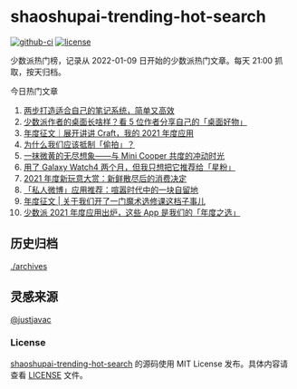
# shaoshupai-trending-hot-search

[![github-ci](https://github.com/hua1995116/shaoshupai-trending-hot-search/actions/workflows/ci.yml/badge.svg?branch=master&event=push)](https://github.com/hua1995116/shaoshupai-trending-hot-search/actions/workflows/ci.yml)
[![license](https://img.shields.io/github/license/hua1995116/shaoshupai-trending-hot-search)](https://github.com/hua1995116/shaoshupai-trending-hot-search/blob/master/LICENSE)

少数派热门榜，记录从 2022-01-09 日开始的少数派热门文章。每天 21:00 抓取，按天归档。


今日热门文章

<!-- BEGIN -->
<!-- 最后更新时间 Mon Jan 17 2022 14:24:23 GMT+0800 (China Standard Time) -->
1. [两步打造适合自己的笔记系统，简单又高效](https://sspai.com/post/70841)
2. [少数派作者的桌面长啥样？看 5 位作者分享自己的「桌面好物」](https://sspai.com/post/70809)
3. [年度征文｜展开讲讲 Craft，我的 2021 年度应用](https://sspai.com/post/70778)
4. [为什么我们应该抵制「偷拍」？](https://sspai.com/post/70755)
5. [一抹微黄的无尽想象——与 Mini Cooper 共度的冲动时光](https://sspai.com/post/65185)
6. [用了 Galaxy Watch4 两个月，但我只想把它推荐给「星粉」](https://sspai.com/post/70741)
7. [2021 年度新玩意大赏：新鲜散尽后的消费决定](https://sspai.com/post/70695)
8. [「私人微博」应用推荐：喧嚣时代中的一块自留地](https://sspai.com/post/70739)
9. [年度征文 | 关于我们开了一门魔术选修课这档子事儿](https://sspai.com/post/70626)
10. [少数派 2021 年度应用出炉，这些 App 是我们的「年度之选」](https://sspai.com/post/70710)
<!-- END -->

## 历史归档 

[./archives](./archives)

## 灵感来源

[@justjavac](https://github.com/justjavac)

### License

[shaoshupai-trending-hot-search](https://github.com/hua1995116/shaoshupai-trending-hot-search)
的源码使用 MIT License 发布。具体内容请查看 [LICENSE](./LICENSE) 文件。
